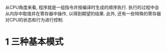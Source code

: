 从CPU角度来看, 程序就是一组指令并按编译时生成的顺序执行. 执行的过程中会从内存中取值并在寄存器中操作, 以得到期望的结果. 此外, 还有一些特殊的寄存器对CPU的状态和行为进行控制.

# 1 三种基本模式

